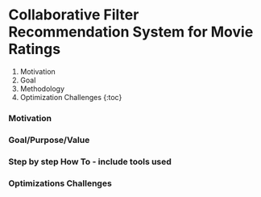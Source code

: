# Collaborative Filter Recommendation System for Movie Ratings

1. Motivation
2. Goal
3. Methodology
4. Optimization Challenges
{:toc}

### Motivation

### Goal/Purpose/Value

### Step by step How To - include tools used

### Optimizations Challenges
